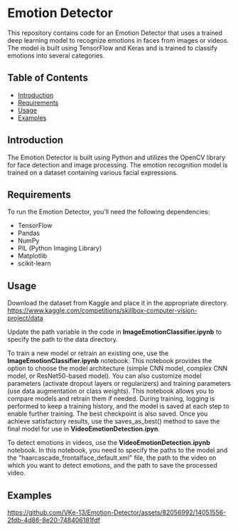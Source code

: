 # Emotion Detector


This repository contains code for an Emotion Detector that uses a trained deep learning model to recognize emotions in faces from images or videos. The model is built using TensorFlow and Keras and is trained to classify emotions into several categories.

## Table of Contents

- [Introduction](#introduction)
- [Requirements](#requirements)
- [Usage](#usage)
- [Examples](#examples)

## Introduction

The Emotion Detector is built using Python and utilizes the OpenCV library for face detection and image processing. The emotion recognition model is trained on a dataset containing various facial expressions.

## Requirements

To run the Emotion Detector, you'll need the following dependencies:

- TensorFlow
- Pandas
- NumPy
- PIL (Python Imaging Library)
- Matplotlib
- scikit-learn

## Usage

Download the dataset from Kaggle and place it in the appropriate directory.
https://www.kaggle.com/competitions/skillbox-computer-vision-project/data

Update the path variable in the code in **ImageEmotionClassifier.ipynb** to specify the path to the data directory.

To train a new model or retrain an existing one, use the **ImageEmotionClassifier.ipynb** notebook. This notebook provides the option to choose the model architecture (simple CNN model, complex CNN model, or ResNet50-based model). You can also customize model parameters (activate dropout layers or regularizers) and training parameters (use data augmentation or class weights). This notebook allows you to compare models and retrain them if needed. During training, logging is performed to keep a training history, and the model is saved at each step to enable further training. The best checkpoint is also saved. Once you achieve satisfactory results, use the saves_as_best() method to save the final model for use in **VideoEmotionDetection.ipyn**.

To detect emotions in videos, use the **VideoEmotionDetection.ipynb** notebook. In this notebook, you need to specify the paths to the model and the "haarcascade_frontalface_default.xml" file, the path to the video on which you want to detect emotions, and the path to save the processed video.

## Examples

https://github.com/VKe-13/Emotion-Detector/assets/82056992/14051556-2fdb-4d86-8e20-748406181fdf





